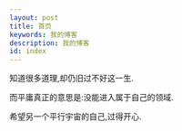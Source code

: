 ```yaml
---
layout: post
title: 首页
keywords: 我的博客
description: 我的博客
id: index
---
```


知道很多道理,却仍旧过不好这一生.

而平庸真正的意思是:没能进入属于自己的领域.

希望另一个平行宇宙的自己,过得开心.

